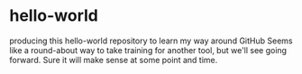 # hello-world
producing this hello-world repository to learn my way around GitHub
Seems like a round-about way to take training for another tool, but we'll see going forward.  Sure it will make sense at some point and time.
